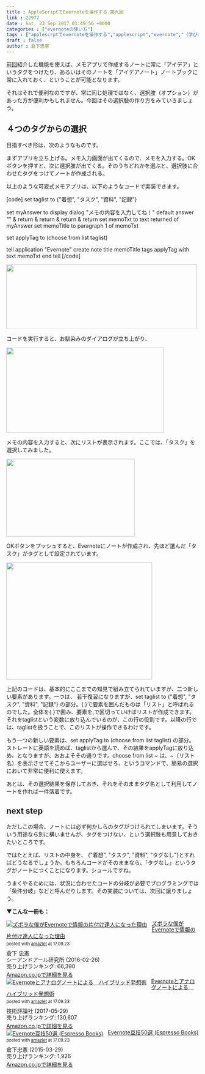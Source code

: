 ```yaml
---
title : AppleScriptでEvernoteを操作する 第九回
link : 22977
date : Sat, 23 Sep 2017 01:49:56 +0000
categories : ["evernoteの使い方"]
tags : ["applescrptでevernoteを操作する","applescript","evernote","〈学びの土曜日〉","スクリプトエディタ"]
draft : false
author : 倉下忠憲
---
```


<a href="https://rashita.net/blog/?p=22933">前回</a>紹介した機能を使えば、メモアプリで作成するノートに常に「アイデア」というタグをつけたり、あるいはそのノートを「アイデアノート」ノートブックに常に入れておく、ということが可能となります。

それはそれで便利なのですが、常に同じ処理ではなく、選択肢（オプション）があった方が便利かもしれません。今回はその選択肢の作り方をみていきましょう。

<h2>４つのタグからの選択</h2>

目指すべき形は、次のようなものです。

まずアプリを立ち上げる。メモ入力画面が出てくるので、メモを入力する。OKボタンを押すと、次に選択肢が出てくる。そのうちどれかを選ぶと、選択肢に合わせたタグをつけてノートが作成される。

以上のような可変式メモアプリは、以下のようなコードで実装できます。

[code]
set taglist to {&quot;着想&quot;, &quot;タスク&quot;, &quot;資料&quot;, &quot;記録&quot;}

set myAnswer to display dialog &quot;メモの内容を入力してね！&quot; default answer &quot;&quot; &amp; return &amp; return &amp; return &amp; return
set memoTxt to text returned of myAnswer
set memoTitle to paragraph 1 of memoTxt

set applyTag to (choose from list taglist)

tell application &quot;Evernote&quot;
	create note title memoTitle tags applyTag with text memoTxt
end tell
[/code]

<a href="https://rashita.net/blog/?attachment_id=22978" rel="attachment wp-att-22978"><img src="https://rashita.net/blog/wp-content/uploads/2017/09/screenshot-52-500x169.png" alt="" width="500" height="169" class="alignnone size-medium wp-image-22978" /></a>

コードを実行すると、お馴染みのダイアログが立ち上がり、

<a href="https://rashita.net/blog/?attachment_id=22979" rel="attachment wp-att-22979"><img src="https://rashita.net/blog/wp-content/uploads/2017/09/screenshot-53.png" alt="" width="412" height="223" class="alignnone size-medium wp-image-22979" /></a>

メモの内容を入力すると、次にリストが表示されます。ここでは、「タスク」を選択してみました。

<a href="https://rashita.net/blog/?attachment_id=22980" rel="attachment wp-att-22980"><img src="https://rashita.net/blog/wp-content/uploads/2017/09/screenshot-54.png" alt="" width="336" height="203" class="alignnone size-medium wp-image-22980" /></a>

OKボタンをプッシュすると、Evernoteにノートが作成され、先ほど選んだ「タスク」がタグとして設定されています。

<a href="https://rashita.net/blog/?attachment_id=22981" rel="attachment wp-att-22981"><img src="https://rashita.net/blog/wp-content/uploads/2017/09/screenshot-55.png" alt="" width="382" height="306" class="alignnone size-medium wp-image-22981" /></a>

上記のコードは、基本的にここまでの知見で組み立てられていますが、二つ新しい要素があります。一つは、 若干復習になりますが、set taglist to {"着想", "タスク", "資料", "記録"} の部分。{ }で要素を囲んだものは「リスト」と呼ばれるのでした。全体を{ }で囲み、要素を,で区切っていけばリストが作成できます。それをtaglistという変数に放り込んでいるのが、この行の役割です。以降の行では、taglistを扱うことで、このリストが操作できるわけです。

もう一つの新しい要素は、set applyTag to (choose from list taglist) の部分。ストレートに英語を読めば、taglistから選んで、その結果をapplyTagに放り込め、となりますが、おおよそその通りです。choose from list ~ は、~（リスト名）を表示させてそこからユーザーに選ばせろ、というコマンドで、簡易の選択において非常に便利に使えます。

あとは、その選択結果を保存しておき、それをそのままタグ名として利用してノートを作れば一件落着です。

<h2>next step</h2>

ただしこの場合、ノートには必ず何かしらのタグがつけられてしまいます。そういう用途なら別に構いませんが、タグをつけない、という選択肢も用意しておきたいところです。

ではたとえば、リストの中身を、 {"着想", "タスク", "資料", "タグなし"}とすればどうなるでしょうか。もちろんコードがそのままなら、「タグなし」というタグがノートにつくことになります。シュールですね。

うまくやるためには、状況に合わせたコードの分岐が必要でプログラミングでは「条件分岐」などと呼んだりします。その実装については、次回に譲りましょう。

<strong>▼こんな一冊も：</strong>

<div class="amazlet-box" style="margin-bottom:0px;"><div class="amazlet-image" style="float:left;margin:0px 12px 1px 0px;"><a href="http://www.amazon.co.jp/exec/obidos/ASIN/4863541953/rashita1000-22/ref=nosim/" name="amazletlink" target="_blank"><img src="https://images-fe.ssl-images-amazon.com/images/I/514KoiCNJ1L._SL160_.jpg" alt="ズボラな僕がEvernoteで情報の片付け達人になった理由" style="border: none;" /></a></div><div class="amazlet-info" style="line-height:120%; margin-bottom: 10px"><div class="amazlet-name" style="margin-bottom:10px;line-height:120%"><a href="http://www.amazon.co.jp/exec/obidos/ASIN/4863541953/rashita1000-22/ref=nosim/" name="amazletlink" target="_blank">ズボラな僕がEvernoteで情報の片付け達人になった理由</a><div class="amazlet-powered-date" style="font-size:80%;margin-top:5px;line-height:120%">posted with <a href="http://www.amazlet.com/" title="amazlet" target="_blank">amazlet</a> at 17.09.23</div></div><div class="amazlet-detail">倉下 忠憲 <br />シーアンドアール研究所 (2016-02-26)<br />売り上げランキング: 66,390<br /></div><div class="amazlet-sub-info" style="float: left;"><div class="amazlet-link" style="margin-top: 5px"><a href="http://www.amazon.co.jp/exec/obidos/ASIN/4863541953/rashita1000-22/ref=nosim/" name="amazletlink" target="_blank">Amazon.co.jpで詳細を見る</a></div></div></div><div class="amazlet-footer" style="clear: left"></div></div>

<div class="amazlet-box" style="margin-bottom:0px;"><div class="amazlet-image" style="float:left;margin:0px 12px 1px 0px;"><a href="http://www.amazon.co.jp/exec/obidos/ASIN/B0719S13KQ/rashita1000-22/ref=nosim/" name="amazletlink" target="_blank"><img src="https://images-fe.ssl-images-amazon.com/images/I/51iRTqdvRnL._SL160_.jpg" alt="Evernoteとアナログノートによる　ハイブリッド発想術" style="border: none;" /></a></div><div class="amazlet-info" style="line-height:120%; margin-bottom: 10px"><div class="amazlet-name" style="margin-bottom:10px;line-height:120%"><a href="http://www.amazon.co.jp/exec/obidos/ASIN/B0719S13KQ/rashita1000-22/ref=nosim/" name="amazletlink" target="_blank">Evernoteとアナログノートによる　ハイブリッド発想術</a><div class="amazlet-powered-date" style="font-size:80%;margin-top:5px;line-height:120%">posted with <a href="http://www.amazlet.com/" title="amazlet" target="_blank">amazlet</a> at 17.09.23</div></div><div class="amazlet-detail">技術評論社 (2017-05-29)<br />売り上げランキング: 130,607<br /></div><div class="amazlet-sub-info" style="float: left;"><div class="amazlet-link" style="margin-top: 5px"><a href="http://www.amazon.co.jp/exec/obidos/ASIN/B0719S13KQ/rashita1000-22/ref=nosim/" name="amazletlink" target="_blank">Amazon.co.jpで詳細を見る</a></div></div></div><div class="amazlet-footer" style="clear: left"></div></div>

<div class="amazlet-box" style="margin-bottom:0px;"><div class="amazlet-image" style="float:left;margin:0px 12px 1px 0px;"><a href="http://www.amazon.co.jp/exec/obidos/ASIN/B00VEEJ9XU/rashita1000-22/ref=nosim/" name="amazletlink" target="_blank"><img src="https://images-fe.ssl-images-amazon.com/images/I/41oyLdAhfmL._SL160_.jpg" alt="Evernote豆技50選 (Espresso Books)" style="border: none;" /></a></div><div class="amazlet-info" style="line-height:120%; margin-bottom: 10px"><div class="amazlet-name" style="margin-bottom:10px;line-height:120%"><a href="http://www.amazon.co.jp/exec/obidos/ASIN/B00VEEJ9XU/rashita1000-22/ref=nosim/" name="amazletlink" target="_blank">Evernote豆技50選 (Espresso Books)</a><div class="amazlet-powered-date" style="font-size:80%;margin-top:5px;line-height:120%">posted with <a href="http://www.amazlet.com/" title="amazlet" target="_blank">amazlet</a> at 17.09.23</div></div><div class="amazlet-detail">倉下忠憲 (2015-03-29)<br />売り上げランキング: 1,926<br /></div><div class="amazlet-sub-info" style="float: left;"><div class="amazlet-link" style="margin-top: 5px"><a href="http://www.amazon.co.jp/exec/obidos/ASIN/B00VEEJ9XU/rashita1000-22/ref=nosim/" name="amazletlink" target="_blank">Amazon.co.jpで詳細を見る</a></div></div></div><div class="amazlet-footer" style="clear: left"></div></div>

